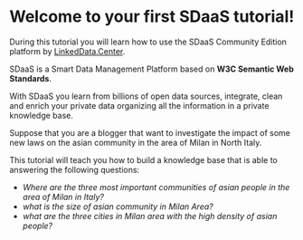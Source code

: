 Welcome to your first SDaaS tutorial!
=====================================

During this tutorial you will learn how to use the SDaaS Community Edition platform by [LinkedData.Center](http://LinkedData.Center).

SDaaS is a Smart Data Management Platform based on **W3C Semantic Web Standards**.

With SDaaS you learn from billions of open data sources,  integrate, clean and enrich your private data organizing all the information in a private knowledge base.

Suppose that you are a blogger that want to investigate the impact of some new laws on the asian community in the area of Milan in North Italy.

This tutorial will teach you how to build a knowledge base that  is able to answering the following questions:

- *Where are the  three most important communities of asian people in the area of Milan in Italy?*
- *what is the size of asian community in Milan Area?*
- *what are the three cities in Milan area with the high density of asian people?*
